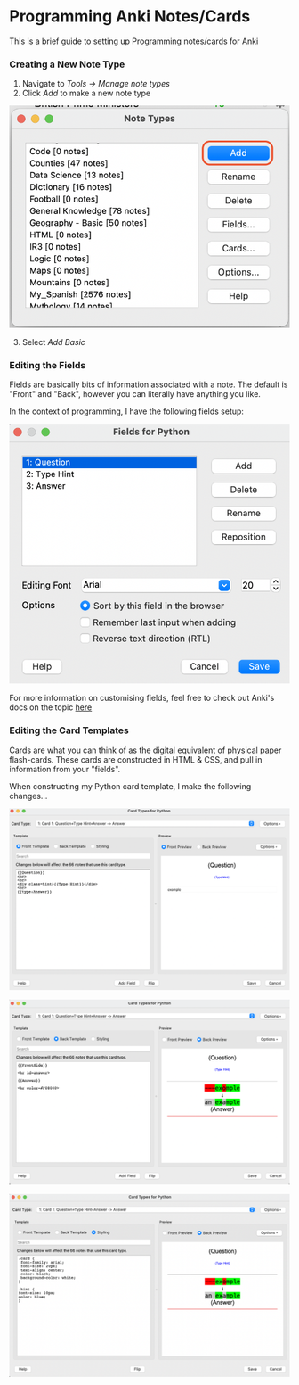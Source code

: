 # Programming Anki Notes/Cards
This is a brief guide to setting up Programming notes/cards for Anki

### Creating a New Note Type
1. Navigate to *Tools -> Manage note types*
2. Click *Add* to make a new note type

![add-notes](add-note-type.png)

3. Select *Add Basic* 

### Editing the Fields
Fields are basically bits of information associated with a note. The default is "Front" and "Back", however you can literally have anything you like. 

In the context of programming, I have the following fields setup:

![fields](fields.png)

For more information on customising fields, feel free to check out Anki's docs on the topic [here](https://docs.ankiweb.net/#/editing?id=customizing-fields)

### Editing the Card Templates
Cards are what you can think of as the digital equivalent of physical paper flash-cards. These cards are constructed in HTML & CSS, and pull in information from your "fields". 

When constructing my Python card template, I make the following changes...

![card-front](card-front.png)

![card-back](card-back.png)

![styling](styling.png)


